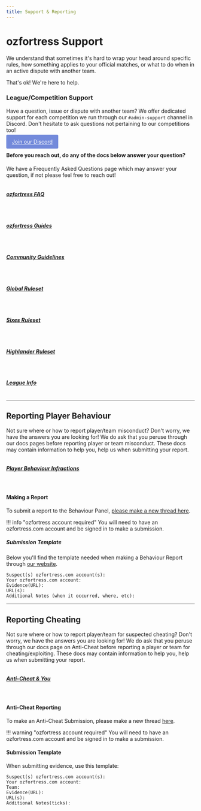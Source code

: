```yaml
---
title: Support & Reporting
---
```


<link rel="stylesheet" href="/stylesheets/extra.css" />

<style>
@media only screen and (max-width: 1219px) {
  .grid-container {
    display: grid;
    grid-template-columns: auto;
    column-gap: 24px;
    row-gap: 24px;
  }
}

@media only screen and (min-width: 1220px) {
  .grid-container {
    display: grid;
    column-gap: 24px;
    row-gap: 24px;
    grid-template-columns: auto auto;
    background: none;
  }
}

h3 {
  text-transform: none;
  color: var(--md-default-fg-color--light);
}

h2 {
  text-transform: none;
  color: var(--md-default-fg-color--light);
}

.discord-btn {
  background-color: #738adb;
  border-radius: 3px;
  padding: 10px 15px 10px 15px;
  text-align: center;
  transition: ease 0.5s;
  display: inline;
  position: relative;
}

a.discord-btn {
  text-transform: none;
    color: #ffffff;
}
</style>

# ozfortress Support
We understand that sometimes it's hard to wrap your head around specific rules, how something applies to your official matches, or what to do when in an active dispute with another team.

That's ok! We're here to help.

### League/Competition Support
Have a question, issue or dispute with another team? We offer dedicated support for each competition we run through our `#admin-support` channel in Discord. Don't hesitate to ask questions not pertaining to our competitions too!

<a class="discord-btn" href="https://discord.gg/7E6kC2H">Join our Discord</a>

#### Before you reach out, do any of the docs below answer your question?
We have a Frequently Asked Questions page which may answer your question, if not please feel free to reach out!

<div class="grid-container">
  <a href="/faq/landing">
  <div class="grid-item">
    <h5>ozfortress FAQ</h5>
  </div>
  </a>
  <a href="/guides/landing">
  <div class="grid-item">
    <h5>ozfortress Guides</h5>
  </div>
  </a>
  <a href="/rules/community_guidelines">
  <div class="grid-item">
    <h5>Community Guidelines</h5>
  </div>
  </a>
  <a href="/rules/global">
  <div class="grid-item">
    <h5>Global Ruleset</h5>
  </div>
  </a>
  <a href="/rules/sixes">
  <div class="grid-item">
    <h5>Sixes Ruleset</h5>
  </div>
  </a>
  <a href="/rules/highlander">
  <div class="grid-item">
    <h5>Highlander Ruleset</h5>
  </div>
  </a>
  <a href="/info/landing">
  <div class="grid-item">
    <h5>League Info</h5>
  </div>
  </a>
</div>

---

## Reporting Player Behaviour
Not sure where or how to report player/team misconduct? Don't worry, we have the answers you are looking for! We do ask that you peruse through our docs pages before reporting player or team misconduct. These docs may contain information to help you, help us when submitting your report.

<div class="grid-container">
  <a href="/rules/infractions">
  <div class="grid-item">
    <h5>Player Behaviour Infractions</h5>
  </div>
  </a>
</div><br>

#### Making a Report
To submit a report to the Behaviour Panel, [please make a new thread here](https://ozfortress.com/forums/threads/new?topic=28).

!!! info "ozfortress account required"
    You will need to have an ozfortress.com account and be signed in to make a submission.

##### Submission Template
Below you'll find the template needed when making a Behaviour Report through [our website](https://ozfortress.com/forums/threads/new?topic=28).

```
Suspect(s) ozfortress.com account(s): 
Your ozfortress.com account: 
Evidence(URL): 
URL(s): 
Additional Notes (when it occurred, where, etc): 
```

---

## Reporting Cheating
Not sure where or how to report player/team for suspected cheating? Don't worry, we have the answers you are looking for! We do ask that you peruse through our docs page on Anti-Cheat before reporting a player or team for cheating/exploiting. These docs may contain information to help you, help us when submitting your report.

<div class="grid-container">
  <a href="/info/anticheat_and_you">
  <div class="grid-item">
    <h5>Anti-Cheat & You</h5>
  </div>
  </a>
</div><br>

#### Anti-Cheat Reporting
To make an Anti-Cheat Submission, please make a new thread [here](https://ozfortress.com/forums/threads/new?topic=17).

!!! warning "ozfortress account required"
    You will need to have an ozfortress.com account and be signed in to make a submission.

#### Submission Template
When submitting evidence, use this template:
```
Suspect(s) ozfortress.com account(s):
Your ozfortress.com account:
Team:
Evidence(URL):
URL(s):
Additional Notes(ticks):
```